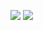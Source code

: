 ![](https://github-readme-stats.vercel.app/api?username=xla0chen&show_icons=true&theme=dark&count_private=true)
![](https://activity-graph.herokuapp.com/graph?username=xla0chen&theme=github)
